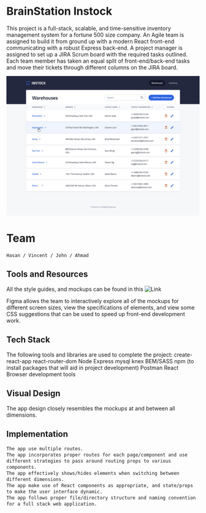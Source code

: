 # BrainStation Instock 

This project is a full-stack, scalable, and time-sensitive inventory management system for a fortune 500 size company. An Agile team is assigned to build it from ground up with a modern React front-end communicating with a robust Express back-end. A project manager is assigned to set up a JIRA Scrum board with the required tasks outlined. Each team member has taken an equal split of front-end/back-end tasks and move their tickets through different columns on the JIRA board.

![Mockup](https://raw.githubusercontent.com/afaisalsahar/instock-Jerry/develop/instock-mockup.jpg)

# Team
    Hasan / Vincent / John / Ahmad

## Tools and Resources

All the style guides, and mockups can be found in this ![Link](https://www.figma.com/file/qLdwhUjqq5bKxoNYZ6v5Ze/U---InStock-Mockups?node-id=1196%3A0&t=02POE0FXwSdY8j1M-1)

Figma allows the team to interactively explore all of the mockups for different screen sizes, view the specifications of elements, and view some CSS suggestions that can be used to speed up front-end development work.

## Tech Stack

The following tools and libraries are used to complete the project:
    create-react-app
    react-router-dom
    Node
    Express
    mysql
    knex
    BEM/SASS
    npm (to install packages that will aid in project development)
    Postman
    React
    Browser development tools

## Visual Design

The app design closely resembles the mockups at and between all dimensions.

## Implementation

    The app use multiple routes.
    The app incorporates proper routes for each page/component and use different strategies to pass around routing props to various components.
    The app effectively shows/hides elements when switching between different dimensions.
    The app make use of React components as appropriate, and state/props to make the user interface dynamic.
    The app follows proper file/directory structure and naming convention for a full stack web application.
